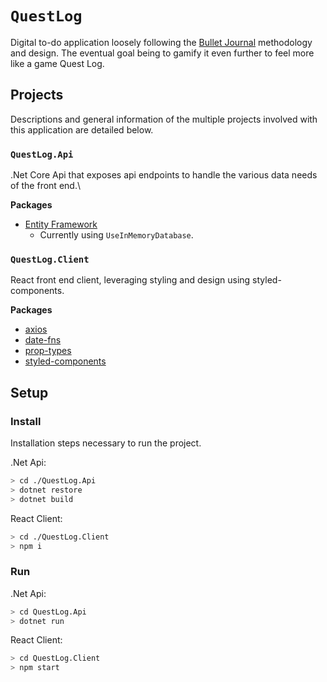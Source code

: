 `QuestLog`
=========

Digital to-do application loosely following the [Bullet Journal](https://bulletjournal.com/) methodology and design. The eventual goal being to gamify it even further to feel more like a game Quest Log.

## Projects

Descriptions and general information of the multiple projects involved with this application are detailed below.

### `QuestLog.Api`

.Net Core Api that exposes api endpoints to handle the various data needs of the front end.\

**Packages**
- [Entity Framework](https://learn.microsoft.com/en-us/ef/)
  - Currently using `UseInMemoryDatabase`.

### `QuestLog.Client`

React front end client, leveraging styling and design using styled-components.

**Packages**
- [axios](https://axios-http.com/docs/intro)
- [date-fns](https://date-fns.org/docs/Getting-Started)
- [prop-types](https://reactjs.org/docs/typechecking-with-proptypes.html)
- [styled-components](https://styled-components.com/docs)

## Setup
### Install

Installation steps necessary to run the project.

.Net Api:
```bash
> cd ./QuestLog.Api
> dotnet restore
> dotnet build
```

React Client:
```bash
> cd ./QuestLog.Client
> npm i
```

### Run
.Net Api:
```bash
> cd QuestLog.Api
> dotnet run
```

React Client:
```bash
> cd QuestLog.Client
> npm start
```
